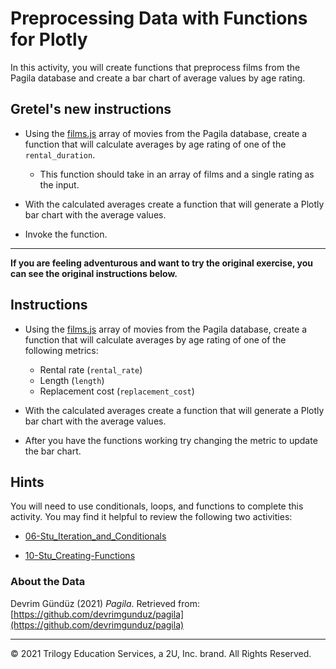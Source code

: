 # Preprocessing Data with Functions for Plotly

In this activity, you will create functions that preprocess films from the Pagila database and create a bar chart of average values by age rating. 

## Gretel's new instructions

* Using the [films.js](Unsolved/films.js) array of movies from the Pagila database, create a function that will calculate averages by age rating of one of the `rental_duration`.
  * This function should take in an array of films and a single rating as the input.

* With the calculated averages create a function that will generate a Plotly bar chart with the average values.

* Invoke the function.

---

 **If you are feeling adventurous and want to try the original exercise, you can see the original instructions below.**

## Instructions

* Using the [films.js](Unsolved/films.js) array of movies from the Pagila database, create a function that will calculate averages by age rating of one of the following metrics:

  * Rental rate (`rental_rate`)
  * Length (`length`)
  * Replacement cost (`replacement_cost`)

* With the calculated averages create a function that will generate a Plotly bar chart with the average values.

* After you have the functions working try changing the metric to update the bar chart.

## Hints

You will need to use conditionals, loops, and functions to complete this activity. You may find it helpful to review the following two activities: 

* [06-Stu_Iteration_and_Conditionals](../06-Stu_Iteration_and_Conditionals)

* [10-Stu_Creating-Functions](../10-Stu_Creating-Functions)

### About the Data

Devrim Gündüz (2021) _Pagila_. Retrieved from: [https://github.com/devrimgunduz/pagila](https://github.com/devrimgunduz/pagila)

------

© 2021 Trilogy Education Services, a 2U, Inc. brand. All Rights Reserved.